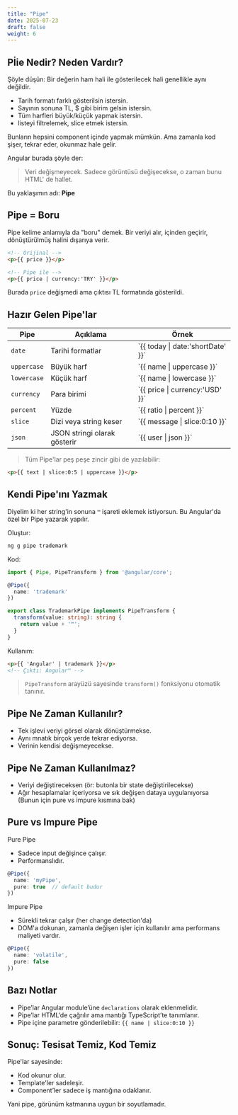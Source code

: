 ```yaml
---
title: "Pipe"
date: 2025-07-23
draft: false
weight: 6
---
```


## Pİie Nedir? Neden Vardır?

Şöyle düşün:
Bir değerin ham hali ile gösterilecek hali genellikle aynı değildir.

- Tarih formatı farklı gösterilsin istersin.
- Sayının sonuna TL, $ gibi birim gelsin istersin.
- Tüm harfleri büyük/küçük yapmak istersin.
- listeyi filtrelemek, slice etmek istersin.

Bunların hepsini component içinde yapmak mümkün. Ama zamanla kod şişer, tekrar eder, okunmaz hale gelir.

Angular burada şöyle der:
> Veri değişmeyecek. Sadece görüntüsü değişecekse, o zaman bunu HTML' de hallet.

Bu yaklaşımın adı: **Pipe**

## Pipe = Boru

Pipe kelime anlamıyla da "boru" demek.
Bir veriyi alır, içinden geçirir, dönüştürülmüş halini dışarıya verir.

```html
<!-- Orijinal -->
<p>{{ price }}</p>

<!-- Pipe ile -->
<p>{{ price | currency:'TRY' }}</p>
```

Burada `price` değişmedi ama çıktısı TL formatında gösterildi.

## Hazır Gelen Pipe'lar
| Pipe        | Açıklama                     | Örnek                                 |
| ----------- | ---------------------------- | ------------------------------------- |
| `date`      | Tarihi formatlar             | \`{{ today   \| date:'shortDate' }}\` |
| `uppercase` | Büyük harf                   | \`{{ name    \| uppercase }}\`        |
| `lowercase` | Küçük harf                   | \`{{ name    \| lowercase }}\`        |
| `currency`  | Para birimi                  | \`{{ price   \| currency:'USD' }}\`   |
| `percent`   | Yüzde                        | \`{{ ratio   \| percent }}\`          |
| `slice`     | Dizi veya string keser       | \`{{ message \| slice:0:10 }}\`       |
| `json`      | JSON stringi olarak gösterir | \`{{ user    \| json }}\`             |


> Tüm Pipe'lar peş peşe zincir gibi de yazılabilir:
```html
<p>{{ text | slice:0:5 | uppercase }}</p>
```

## Kendi Pipe'ını Yazmak
Diyelim ki her string'in sonuna `™` işareti eklemek istiyorsun. Bu Angular'da özel bir Pipe yazarak yapılır.

Oluştur:
```bash
ng g pipe trademark
```

Kod:
```ts
import { Pipe, PipeTransform } from '@angular/core';

@Pipe({
  name: 'trademark'
})

export class TrademarkPipe implements PipeTransform {
  transform(value: string): string {
    return value + '™';
  }
}
```

Kullanım:

```html
<p>{{ 'Angular' | trademark }}</p>
<!-- Çıktı: Angular™ -->
```

> `PipeTransform` arayüzü sayesinde `transform()` fonksiyonu otomatik tanınır.

## Pipe Ne Zaman Kullanılır?

- Tek işlevi veriyi görsel olarak dönüştürmekse.
- Aynı mnatık birçok yerde tekrar ediyorsa.
- Verinin kendisi değişmeyecekse.

## Pipe Ne Zaman Kullanılmaz?

- Veriyi değiştireceksen (ör: butonla bir state değiştirilecekse)
-  Ağır hesaplamalar içeriyorsa ve sık değişen dataya uygulanıyorsa
(Bunun için pure vs impure kısmına bak)

## Pure vs Impure Pipe

Pure Pipe
- Sadece input değişince çalışır.
- Performanslıdır.

```ts
@Pipe({
  name: 'myPipe',
  pure: true  // default budur
})
```

Impure Pipe
- Sürekli tekrar çalşır (her change detection'da)
- DOM'a dokunan, zamanla değişen işler için kullanılır ama performans maliyeti vardır.


```ts
@Pipe({
  name: 'volatile',
  pure: false
})
```

## Bazı Notlar

- Pipe’lar Angular module’üne `declarations` olarak eklenmelidir.
- Pipe’lar HTML’de çağrılır ama mantığı TypeScript’te tanımlanır.
- Pipe içine parametre gönderilebilir: `{{ name | slice:0:10 }}`

## Sonuç: Tesisat Temiz, Kod Temiz

Pipe'lar sayesinde:
- Kod okunur olur.
- Template'ler sadeleşir.
- Component’ler sadece iş mantığına odaklanır.

Yani pipe, görünüm katmanına uygun bir soyutlamadır.

